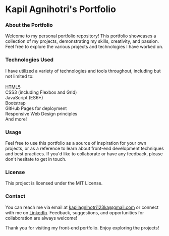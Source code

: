 # Kapil Agnihotri's Portfolio

### About the Portfolio

Welcome to my personal portfolio repository! This portfolio showcases a collection of my projects, demonstrating my skills, creativity, and passion. Feel free to explore the various projects and technologies I have worked on.

### Technologies Used

I have utilized a variety of technologies and tools throughout, including but not limited to:
<br><br>
HTML5<br>
CSS3 (including Flexbox and Grid)<br>
JavaScript (ES6+)<br>
Bootstrap<br>
GitHub Pages for deployment<br>
Responsive Web Design principles<br>
And more!<br>

### Usage<br>

Feel free to use this portfolio as a source of inspiration for your own projects, or as a reference to learn about front-end development techniques and best practices. If you'd like to collaborate or have any feedback, please don't hesitate to get in touch.

### License<br>

This project is licensed under the MIT License.

### Contact<br>

You can reach me via email at <kapilagnihotri123ka@gmail.com> or connect with me on [LinkedIn](https://www.linkedin.com/in/kapil-agnihotri-3a4a8926a/). Feedback, suggestions, and opportunities for collaboration are always welcome!

Thank you for visiting my front-end portfolio. Enjoy exploring the projects!
